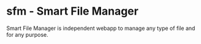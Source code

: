 # sfm - Smart File Manager
Smart File Manager is independent webapp to manage any type of file and for any purpose. 

